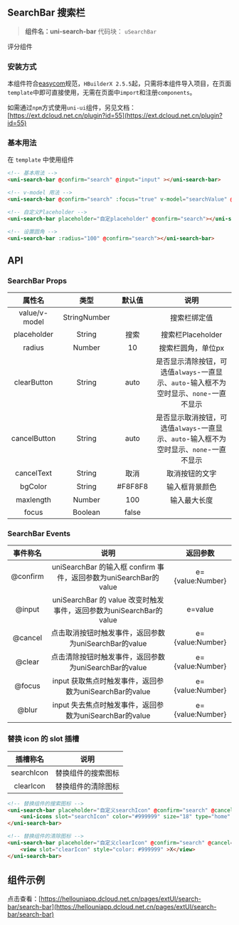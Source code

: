 

## SearchBar 搜索栏

> **组件名：uni-search-bar**
> 代码块： `uSearchBar`


评分组件

### 安装方式

本组件符合[easycom](https://uniapp.dcloud.io/collocation/pages?id=easycom)规范，`HBuilderX 2.5.5`起，只需将本组件导入项目，在页面`template`中即可直接使用，无需在页面中`import`和注册`components`。

如需通过`npm`方式使用`uni-ui`组件，另见文档：[https://ext.dcloud.net.cn/plugin?id=55](https://ext.dcloud.net.cn/plugin?id=55)

### 基本用法

在 ``template`` 中使用组件

```html
<!-- 基本用法 -->
<uni-search-bar @confirm="search" @input="input" ></uni-search-bar>

<!-- v-model 用法 -->
<uni-search-bar @confirm="search" :focus="true" v-model="searchValue" @blur="blur" @focus="focus" @input="input" @cancel="cancel" @change="change" @clear="clear">

<!-- 自定义Placeholder -->
<uni-search-bar placeholder="自定placeholder" @confirm="search"></uni-search-bar>

<!-- 设置圆角 -->
<uni-search-bar :radius="100" @confirm="search"></uni-search-bar>
```


## API
### SearchBar Props

|属性名			|类型	|默认值	|说明																					|
|:-:			|:-:	|:-:	|:-:																					|
|value/v-model	|StringNumber	|	|搜索栏绑定值																		|
|placeholder	|String	|搜索	|搜索栏Placeholder																		|
|radius			|Number	|10		|搜索栏圆角，单位px																	|
|clearButton	|String	|auto	|是否显示清除按钮，可选值`always`-一直显示、`auto`-输入框不为空时显示、`none`-一直不显示	|
|cancelButton	|String	|auto	|是否显示取消按钮，可选值`always`-一直显示、`auto`-输入框不为空时显示、`none`-一直不显示	|
|cancelText		|String	|取消	|取消按钮的文字																			|
|bgColor		|String	|#F8F8F8|输入框背景颜色																			|
|maxlength		|Number	|100	|输入最大长度																			|
|focus		|Boolean	|false	|																	|


### SearchBar Events

|事件称名	|说明																|返回参数			|
|:-:		|:-:																|:-:				|
|@confirm	|uniSearchBar 的输入框 confirm 事件，返回参数为uniSearchBar的value	|e={value:Number}	|
|@input		|uniSearchBar 的 value 改变时触发事件，返回参数为uniSearchBar的value|e=value	|
|@cancel		|点击取消按钮时触发事件，返回参数为uniSearchBar的value				|e={value:Number}	|
|@clear		|点击清除按钮时触发事件，返回参数为uniSearchBar的value				|e={value:Number}	|
|@focus			|input 获取焦点时触发事件，返回参数为uniSearchBar的value				|e={value:Number}	|
|@blur			|input 失去焦点时触发事件，返回参数为uniSearchBar的value				|e={value:Number}	|

### 替换 icon 的 slot 插槽

|插槽称名	|说明																|
|:-:		|:-:																|
|searchIcon	|替换组件的搜索图标|
|clearIcon	|替换组件的清除图标|

```html
<!-- 替换组件的搜索图标 -->
<uni-search-bar placeholder="自定义searchIcon" @confirm="search" @cancel="cancel" cancel-text="cancel">
	<uni-icons slot="searchIcon" color="#999999" size="18" type="home" />
</uni-search-bar>

<!-- 替换组件的清除图标 -->
<uni-search-bar placeholder="自定义clearIcon" @confirm="search" @cancel="cancel" cancel-text="cancel">
	<view slot="clearIcon" style="color: #999999" >X</view>
</uni-search-bar>

```


## 组件示例

点击查看：[https://hellouniapp.dcloud.net.cn/pages/extUI/search-bar/search-bar](https://hellouniapp.dcloud.net.cn/pages/extUI/search-bar/search-bar)